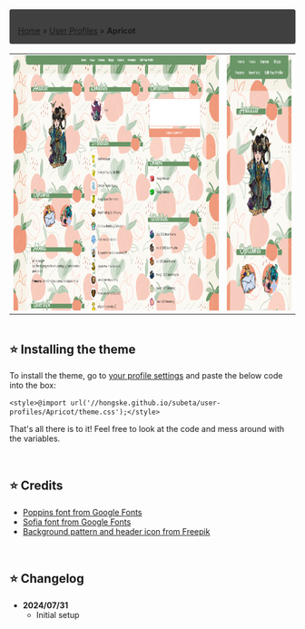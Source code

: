 <div style="padding: 1em 1em 0; border: 1px solid #404040; border-radius: 3px; background: #404040; font-style: normal;">

[Home](https://hongske.github.io/subeta/) » [User Profiles](https://hongske.github.io/subeta/user-profiles) » **Apricot**
</div>

<br>

<table style='border: 0; width: auto; margin: 0 auto;'>
    <tr style='border: 0;'>
        <td valign='top' style='border: 0;'>
            <img height='450' alt='Screenshot Desktop' src='screenshots/screenshot--desktop.png' />
        </td>
        <td valign='top' style='border: 0;'>
            <img height='450' alt='Screenshot Mobile' src='screenshots/screenshot--mobile.png' />
        </td>
    </tr>
</table>

<br>

## ⭐ Installing the theme
To install the theme, go to [your profile settings](https://subeta.net/preferences.php?act=profile) and paste the below code into the box:
```
<style>@import url('//hongske.github.io/subeta/user-profiles/Apricot/theme.css');</style>
```

That's all there is to it! Feel free to look at the code and mess around with the variables.

<br>

## ⭐ Credits
- [Poppins font from Google Fonts](https://fonts.google.com/specimen/Poppins)
- [Sofia font from Google Fonts](https://fonts.google.com/specimen/Sofia)
- [Background pattern and header icon from Freepik](https://www.freepik.com/free-vector/hand-drawn-peach-pattern_14308320.htm)

<br>

## ⭐ Changelog
- <strong>2024/07/31</strong>
  - Initial setup